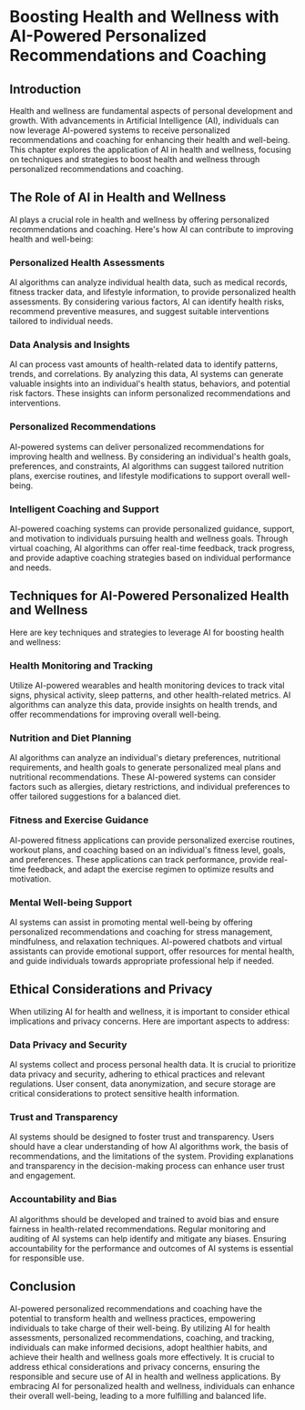 # Boosting Health and Wellness with AI-Powered Personalized Recommendations and Coaching

## Introduction

Health and wellness are fundamental aspects of personal development and growth. With advancements in Artificial Intelligence (AI), individuals can now leverage AI-powered systems to receive personalized recommendations and coaching for enhancing their health and well-being. This chapter explores the application of AI in health and wellness, focusing on techniques and strategies to boost health and wellness through personalized recommendations and coaching.

## The Role of AI in Health and Wellness

AI plays a crucial role in health and wellness by offering personalized recommendations and coaching. Here's how AI can contribute to improving health and well-being:

### Personalized Health Assessments

AI algorithms can analyze individual health data, such as medical records, fitness tracker data, and lifestyle information, to provide personalized health assessments. By considering various factors, AI can identify health risks, recommend preventive measures, and suggest suitable interventions tailored to individual needs.

### Data Analysis and Insights

AI can process vast amounts of health-related data to identify patterns, trends, and correlations. By analyzing this data, AI systems can generate valuable insights into an individual's health status, behaviors, and potential risk factors. These insights can inform personalized recommendations and interventions.

### Personalized Recommendations

AI-powered systems can deliver personalized recommendations for improving health and wellness. By considering an individual's health goals, preferences, and constraints, AI algorithms can suggest tailored nutrition plans, exercise routines, and lifestyle modifications to support overall well-being.

### Intelligent Coaching and Support

AI-powered coaching systems can provide personalized guidance, support, and motivation to individuals pursuing health and wellness goals. Through virtual coaching, AI algorithms can offer real-time feedback, track progress, and provide adaptive coaching strategies based on individual performance and needs.

## Techniques for AI-Powered Personalized Health and Wellness

Here are key techniques and strategies to leverage AI for boosting health and wellness:

### Health Monitoring and Tracking

Utilize AI-powered wearables and health monitoring devices to track vital signs, physical activity, sleep patterns, and other health-related metrics. AI algorithms can analyze this data, provide insights on health trends, and offer recommendations for improving overall well-being.

### Nutrition and Diet Planning

AI algorithms can analyze an individual's dietary preferences, nutritional requirements, and health goals to generate personalized meal plans and nutritional recommendations. These AI-powered systems can consider factors such as allergies, dietary restrictions, and individual preferences to offer tailored suggestions for a balanced diet.

### Fitness and Exercise Guidance

AI-powered fitness applications can provide personalized exercise routines, workout plans, and coaching based on an individual's fitness level, goals, and preferences. These applications can track performance, provide real-time feedback, and adapt the exercise regimen to optimize results and motivation.

### Mental Well-being Support

AI systems can assist in promoting mental well-being by offering personalized recommendations and coaching for stress management, mindfulness, and relaxation techniques. AI-powered chatbots and virtual assistants can provide emotional support, offer resources for mental health, and guide individuals towards appropriate professional help if needed.

## Ethical Considerations and Privacy

When utilizing AI for health and wellness, it is important to consider ethical implications and privacy concerns. Here are important aspects to address:

### Data Privacy and Security

AI systems collect and process personal health data. It is crucial to prioritize data privacy and security, adhering to ethical practices and relevant regulations. User consent, data anonymization, and secure storage are critical considerations to protect sensitive health information.

### Trust and Transparency

AI systems should be designed to foster trust and transparency. Users should have a clear understanding of how AI algorithms work, the basis of recommendations, and the limitations of the system. Providing explanations and transparency in the decision-making process can enhance user trust and engagement.

### Accountability and Bias

AI algorithms should be developed and trained to avoid bias and ensure fairness in health-related recommendations. Regular monitoring and auditing of AI systems can help identify and mitigate any biases. Ensuring accountability for the performance and outcomes of AI systems is essential for responsible use.

## Conclusion

AI-powered personalized recommendations and coaching have the potential to transform health and wellness practices, empowering individuals to take charge of their well-being. By utilizing AI for health assessments, personalized recommendations, coaching, and tracking, individuals can make informed decisions, adopt healthier habits, and achieve their health and wellness goals more effectively. It is crucial to address ethical considerations and privacy concerns, ensuring the responsible and secure use of AI in health and wellness applications. By embracing AI for personalized health and wellness, individuals can enhance their overall well-being, leading to a more fulfilling and balanced life.
